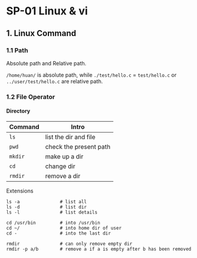 # SP-01 Linux & vi

## 1. Linux Command

### 1.1 Path

Absolute path and Relative path.

`/home/huan/` is absolute path, while `./test/hello.c` = `test/hello.c` or `../user/test/hello.c` are relative path.

### 1.2 File Operator

#### Directory

| Command | Intro |
| - | - |
| `ls` | list the dir and file |
| `pwd` | check the present path |
| `mkdir` | make up a dir |
| `cd` | change dir |
| `rmdir` | remove a dir |

Extensions

```shell
ls -a               # list all
ls -d               # list dir
ls -l               # list details
```
```shell
cd /usr/bin         # into /usr/bin
cd ~/               # into home dir of user
cd -                # into the last dir
```
```shell
rmdir               # can only remove empty dir
rmdir -p a/b        # remove a if a is empty after b has been removed
```